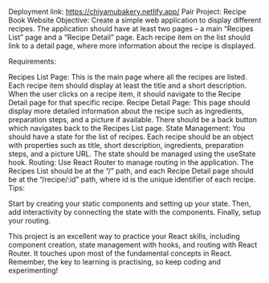 Deployment link: https://chiyamubakery.netlify.app/
Pair Project: Recipe Book Website
Objective:
Create a simple web application to display different recipes. The application should have at least two pages – a main “Recipes List” page and a “Recipe Detail” page. Each recipe item on the list should link to a detail page, where more information about the recipe is displayed.

Requirements:

Recipes List Page:
This is the main page where all the recipes are listed.
Each recipe item should display at least the title and a short description.
When the user clicks on a recipe item, it should navigate to the Recipe Detail page for that specific recipe.
Recipe Detail Page:
This page should display more detailed information about the recipe such as ingredients, preparation steps, and a picture if available.
There should be a back button which navigates back to the Recipes List page.
State Management:
You should have a state for the list of recipes. Each recipe should be an object with properties such as title, short description, ingredients, preparation steps, and a picture URL.
The state should be managed using the useState hook.
Routing:
Use React Router to manage routing in the application. The Recipes List should be at the “/” path, and each Recipe Detail page should be at the “/recipe/:id” path, where id is the unique identifier of each recipe.
Tips:

Start by creating your static components and setting up your state. Then, add interactivity by connecting the state with the components. Finally, setup your routing.

This project is an excellent way to practice your React skills, including component creation, state management with hooks, and routing with React Router. It touches upon most of the fundamental concepts in React. Remember, the key to learning is practising, so keep coding and experimenting!